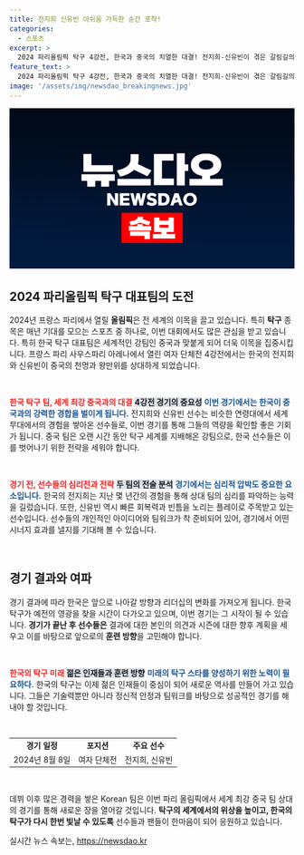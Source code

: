 ```yaml
---
title: 전지희 신유빈 아쉬움 가득한 순간 포착!
categories:
  - 스포츠
excerpt: >
  2024 파리올림픽 탁구 4강전, 한국과 중국의 치열한 대결! 전지희-신유빈이 겪은 갈림길의 순간, 과연 결과는? 클릭해 전율의 현장을 만나보세요!
feature_text: >
  2024 파리올림픽 탁구 4강전, 한국과 중국의 치열한 대결! 전지희-신유빈이 겪은 갈림길의 순간, 과연 결과는? 클릭해 전율의 현장을 만나보세요!
image: '/assets/img/newsdao_breakingnews.jpg'
---
```


<p><img src="/assets/img/newsdao_breakingnews.jpg" alt="flaretime 속보" /></p>

<h2 data-ke-size="size26">2024 파리올림픽 탁구 대표팀의 도전</h2>

<p data-ke-size="size16">2024년 프랑스 파리에서 열릴 <b>올림픽</b>은 전 세계의 이목을 끌고 있습니다. 특히 <b>탁구</b> 종목은 매년 기대를 모으는 스포츠 중 하나로, 이번 대회에서도 많은 관심을 받고 있습니다. 특히 한국 탁구 대표팀은 세계적인 강팀인 중국과 맞붙게 되어 더욱 이목을 집중시킵니다. 프랑스 파리 사우스파리 아레나에서 열린 여자 단체전 4강전에서는 한국의 전지희와 신유빈이 중국의 천멍과 왕만위를 상대하게 되었습니다.</p>

<p data-ke-size="size16">&nbsp;</p>

<p><b><span style="color: #ee2323;">한국 탁구 팀, 세계 최강 중국과의 대결</span></b> <b><span style="background-color: #21538527;">4강전 경기의 중요성</span></b> <b><span style="color: #1a5490;">이번 경기에서는 한국이 중국과의 강력한 경합을 벌이게 됩니다.</span></b>  전지희와 신유빈 선수는 비슷한 연령대에서 세계 무대에서의 경험을 쌓아온 선수들로, 이번 경기를 통해 그들의 역량을 확인할 좋은 기회가 됩니다. 중국 팀은 오랜 시간 동안 탁구 세계를 지배해온 강팀으로, 한국 선수들은 이를 벗어나기 위한 전략을 세워야 합니다. </p>

<p data-ke-size="size16">&nbsp;</p>

<p><b><span style="color: #ee2323;">경기 전, 선수들의 심리전과 전략</span></b> <b><span style="background-color: #21538527;">두 팀의 전술 분석</span></b> <b><span style="color: #1a5490;">경기에서는 심리적 압박도 중요한 요소입니다.</span></b> 한국의 전지희는 지난 몇 년간의 경험을 통해 상대 팀의 심리를 파악하는 능력을 길렀습니다. 또한, 신유빈 역시 빠른 회복력과 빈틈을 노리는 플레이로 주목받고 있는 선수입니다. 선수들의 개인적인 아이디어와 팀워크가 착 준비되어 있어, 경기에서 어떤 시너지 효과를 낼지를 기대해 볼 수 있습니다.</p>

<p data-ke-size="size16">&nbsp;</p>

<h2 data-ke-size="size26">경기 결과와 여파</h2>

<p data-ke-size="size16">경기 결과에 따라 한국은 앞으로 나아갈 방향과 리더십의 변화를 가져오게 됩니다. 한국 탁구가 예전의 영광을 찾을 시간이 다가오고 있으며, 이번 경기는 그 시작이 될 수 있습니다. <b>경기가 끝난 후 선수들은</b> 결과에 대한 본인의 의견과 시즌에 대한 향후 계획을 세우고 이를 바탕으로 앞으로의 <b>훈련 방향</b>을 고민해야 합니다.</p>

<p data-ke-size="size16">&nbsp;</p>

<p><b><span style="color: #ee2323;">한국의 탁구 미래</span></b> <b><span style="background-color: #21538527;">젊은 인재들과 훈련 방향</span></b> <b><span style="color: #1a5490;">미래의 탁구 스타를 양성하기 위한 노력이 필요하다.</span></b> 한국의 탁구는 이제 젊은 인재들이 중심이 되어 새로운 역사를 만들어 가고 있습니다. 그들은 기술력뿐만 아니라 정신적 안정과 팀워크를 바탕으로 성공적인 경기를 해내야 할 것입니다. </p>

<p data-ke-size="size16">&nbsp;</p>

<table style="width: 100%; border-collapse: collapse;">
    <tr>
        <td style="text-align: center; height: 17px;"><b>경기 일정</b></td>
        <td style="text-align: center; height: 17px;"><b>포지션</b></td>
        <td style="text-align: center; height: 17px;"><b>주요 선수</b></td>
    </tr>
    <tr>
        <td style="text-align: center; height: 17px;">2024년 8월 8일</td>
        <td style="text-align: center; height: 17px;">여자 단체전</td>
        <td style="text-align: center; height: 17px;">전지희, 신유빈</td>
    </tr>
</table>

<p data-ke-size="size16">&nbsp;</p>

<p>데뷔 이후 많은 경력을 쌓은 Korean 팀은 이번 파리 올림픽에서 세계 최강 중국 팀 상대의 경기를 통해 새로운 장을 열어갈 것입니다. <b>탁구의 세계에서의 위상을 높이고, 한국의 탁구가 다시 한번 빛날 수 있도록</b> 선수들과 팬들이 한마음이 되어 응원하고 있습니다. </p>
실시간 뉴스 속보는, <a href="https://newsdao.kr" rel="dofollow">https://newsdao.kr</a>


